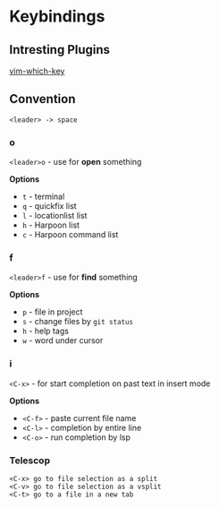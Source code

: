 # Keybindings

## Intresting Plugins

[vim-which-key](https://github.com/liuchengxu/vim-which-key)

## Convention

`<leader> -> space`

### <leader>o
`<leader>o` - use for **open** something

**Options**
- `t` - terminal
- `q` - quickfix list
- `l` - locationlist list
- `h` - Harpoon list
- `c` - Harpoon command list

### <leader>f
`<leader>f` - use for **find** something

**Options**
- `p` - file in project
- `s` - change files by `git status`
- `h` - help tags
- `w` - word under cursor

### i <C-x> 
`<C-x>` - for start completion on past text in insert mode

**Options**
- `<C-f>` - paste current file name
- `<C-l>` - completion by entire line
- `<C-o>` - run completion by lsp

### Telescop
```
<C-x> go to file selection as a split
<C-v> go to file selection as a vsplit
<C-t> go to a file in a new tab
```
